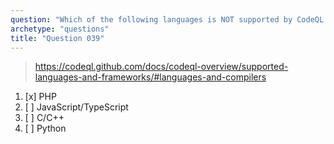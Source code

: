 ```yaml
---
question: "Which of the following languages is NOT supported by CodeQL for code scanning?"
archetype: "questions"
title: "Question 039"
---
```


> https://codeql.github.com/docs/codeql-overview/supported-languages-and-frameworks/#languages-and-compilers
1. [x] PHP
1. [ ] JavaScript/TypeScript
1. [ ] C/C++
1. [ ] Python
